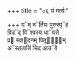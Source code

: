 +++
title = "०६ यं मर्त्यः"

+++
य᳓म् म᳓र्तियः पुरुस्पृ᳓हं  
विद᳓द् वि᳓श्वस्य धा᳓यसे  
प्र᳓ स्वा᳓दनम् पितूना᳐᳓म्  
अ᳓स्ततातिं चिद् आय᳓वे